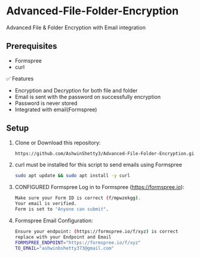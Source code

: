# Advanced-File-Folder-Encryption
Advanced File &amp; Folder Encryption with Email integration

## Prerequisites
 - Formspree
 - curl

✅ Features
- Encryption and Decryption for both file and folder
- Email is sent with the password on successfully encryption
- Password is never stored
- Integrated with email(Formspree)
 

## Setup
1. Clone or Download this repository:
    ```bash
   https://github.com/AshwinShetty3/Advanced-File-Folder-Encryption.git
   ```
2. curl must be installed for this script to send emails using Formspree
    ```bash
   sudo apt update && sudo apt install -y curl
   ```

3. CONFIGURED Formspree Log in to Formspree (https://formspree.io):
     ```bash  
   Make sure your Form ID is correct (f/mpwzekgg).
   Your email is verified.
   Form is set to "Anyone can submit".
   ```
4. Formspree Email Configuration:
    ```bash
   Ensure your endpoint: (https://formspree.io/f/xyz) is correct
   replace with your Endpoint and Email
   FORMSPREE_ENDPOINT="https://formspree.io/f/xyz"
   TO_EMAIL="ashwinbshetty373@gmail.com"
   ```

   


